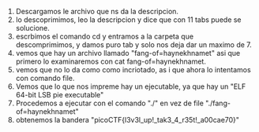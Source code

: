 1. Descargamos le archivo que ns da la descripcion.
2. lo descoprimimos, leo la descripcion y dice que con 11 tabs puede se solucione.
3. escrbimos el comando cd y entramos a la carpeta que descomprimimos, y damos puro tab y solo nos deja dar un maximo de 7.
4. vemos que hay un archivo llamado "fang-of=haynekhnamet" asi que primero lo examinaremos con cat fang-of=haynekhnamet.
5. vemos que no lo da como como incriotado, as i que ahora lo intentamos con comando file.
7. Vemos que lo que nos impreme hay un ejecutable, ya que hay un "ELF 64-bit LSB pie executable"
8. Procedemos a ejecutar con el comando "./" en vez de file "./fang-of=haynekhnamet"
9. obtenemos la bandera "picoCTF{l3v3l_up!_tak3_4_r35t!_a00cae70}"
